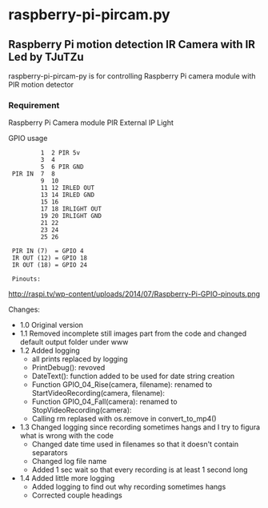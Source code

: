 # raspberry-pi-pircam.py

## Raspberry Pi motion detection IR Camera with IR Led by TJuTZu

raspberry-pi-pircam-py is for controlling Raspberry Pi camera module
with PIR motion detector


### Requirement

Raspberry Pi
Camera module
PIR
External IP Light

GPIO usage
```
         1  2 PIR 5v
         3  4
         5  6 PIR GND
 PIR IN  7  8
         9  10
         11 12 IRLED OUT
         13 14 IRLED GND
         15 16
         17 18 IRLIGHT OUT
         19 20 IRLIGHT GND
         21 22
         23 24 
         25 26 

 PIR IN (7)  = GPIO 4
 IR OUT (12) = GPIO 18
 IR OUT (18) = GPIO 24

 Pinouts:
```
http://raspi.tv/wp-content/uploads/2014/07/Raspberry-Pi-GPIO-pinouts.png

Changes:


* 1.0 Original version
* 1.1 Removed incomplete still images part from the code and changed default output folder under www
* 1.2 Added logging
    - all prints replaced by logging
    - PrintDebug(): revoved
    - DateText(): function added to be used for date string creation
    - Function GPIO_04_Rise(camera, filename): renamed to StartVideoRecording(camera, filename):
    - Function GPIO_04_Fall(camera): renamed to StopVideoRecording(camera):
    - Calling rm replased with os.remove in convert_to_mp4()
* 1.3 Changed logging since recording sometimes hangs and I try to figura what is wrong with the code
    - Changed date time used in filenames so that it doesn't contain separators
    - Changed log file name
    - Added 1 sec wait so that every recording is at least 1 second long
* 1.4 Added little more logging
    - Added logging to find out why recording sometimes hangs
    - Corrected couple headings
